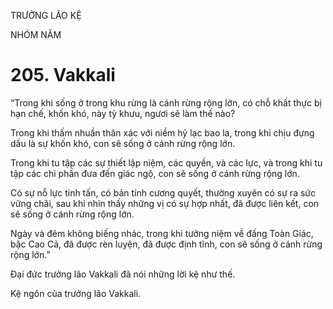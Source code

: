 TRƯỞNG LÃO KỆ

NHÓM NĂM

# 205. Vakkali

“Trong khi sống ở trong khu rừng là cánh rừng rộng lớn, có chỗ khất thực bị hạn chế, khốn khó, này tỳ khưu, ngươi sẽ làm thế nào?

Trong khi thấm nhuần thân xác với niềm hỷ lạc bao la, trong khi chịu đựng dầu là sự khốn khó, con sẽ sống ở cánh rừng rộng lớn.

Trong khi tu tập các sự thiết lập niệm, các quyền, và các lực, và trong khi tu tập các chi phần đưa đến giác ngộ, con sẽ sống ở cánh rừng rộng lớn.

Có sự nỗ lực tinh tấn, có bản tính cương quyết, thường xuyên có sự ra sức vững chãi, sau khi nhìn thấy những vị có sự hợp nhất, đã được liên kết, con sẽ sống ở cánh rừng rộng lớn.

Ngày và đêm không biếng nhác, trong khi tưởng niệm về đấng Toàn Giác, bậc Cao Cả, đã được rèn luyện, đã được định tĩnh, con sẽ sống ở cánh rừng rộng lớn.”

Đại đức trưởng lão Vakkali đã nói những lời kệ như thế.

Kệ ngôn của trưởng lão Vakkali.
